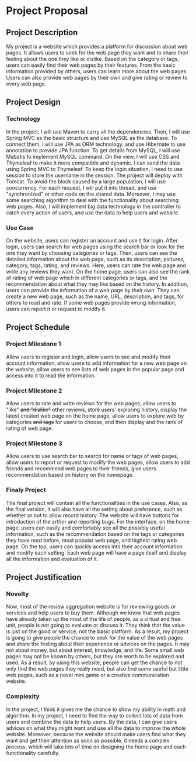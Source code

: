 # Project Proposal

## Project Description
My project is a website which provides a platform for discussion about web pages. It allows users to seek for the web page they want and to share their feeling about the one they like or dislike. Based on the category or tags, users can easily find their web pages by their features. From the basic information provided by others, users can learn more about the web pages. Users can also provide web pages by their own and give rating or review to every web page. 

## Project Design

### Technology
In the project, I will use Maven to carry all the dependencies. Then, I will use Spring MVC as the basic structure and use MySQL as the database. To connect them, I will use JPA as ORM technology, and use Hibernate to use annotation to provide JPA function. To get details from MySQL, I will use Mabatis to implement MySQL command. On the view, I will use CSS and Thymeleaf to make it more compatible and dynamic. I can send the data using Spring MVC to Thymeleaf. To keep the login situation, I need to use session to store the username in the session. The project will deploy with Tomcat. To avoid the block caused by a large population, I will use concurrency. For each request, I will put it into thread, and use "synchronized" or other code on the shared data. Moreover, I may use some searching algorithm to deal with the functionality about searching web pages. Also, I will implement big data technology in the controller to catch every action of users, and use the data to help users and website.

### Use Case
On the website, users can register an account and use it for login. After login, users can search for web pages using the search bar or look for the one they want by choosing categories or tags. Then, users can see the detailed information about the web page, such as its description, pictures, category, tags, rating, and reviews. Here, users can rate the web page and write any reviews they want. On the home page, users can also see the rank of rating of web page which in different categories or tags, and the recommendation about what they may like based on the history. In addition, users can provide the information of a web page by their own. They can create a new web page, such as the name, URL, description, and tags, for others to read and rate. If some web pages provide wrong information, users can report it or request to modify it.

## Project Schedule

### Project Milestone 1
Allow users to register and login, allow users to see and modify their account information, allow users to add information for a new web page on the website, allow users to see lists of web pages in the popular page and access into it to read the information.

### Project Milestone 2
Allow users to rate and write reviews for the web pages, allow users to "like" <del>and "dislike"</del> other reviews, store users' exploring history, display the latest created web page on the home page, allow users to explore web by categories <del>and tags</del> for users to choose, and then display and the rank of rating of web page.

### Project Milestone 3
Allow users to use search bar to search for name or tags of web pages, allow users to report or request to modify the web pages, allow users to add friends and recommend web pages to their friends, give users recommendation based on history on the homepage.

### Finaly Project
The final project will contain all the functionalities in the use cases. Also, as the final version, it will also have all the setting about preference, such as whether or not to allow record history. The website will have buttons for introduction of the arthor and reporting bugs. For the interface, on the home page, users can easily and comfortably see all the possibly useful information, such as the recommendation based on the tags or categories they have read before, most popular web page, and highest rating web page. On the top, users can quickly access into their account information and modify each setting. Each web page will have a page itself and display all the information and evaluation of it.

## Project Justification

### Novelty
Now, most of the review aggregation website is for reviewing goods or services and help users to buy them. Although we know that web pages have already taken up the most of the life of people, as a virtual and free unit, people is not going to evaluate or discuss it. They think that the value is just on the good or service, not the basic platform. As a result, my project is going to give people the chance to seek for the value of the web pages and share the feeling about their experience or advices on the pages. It may not about money, but about interest, knowledge, and life. Some small web pages may not be known by others, but they are worth to be explored and used. As a result, by using this website, people can get the chance to not only find the web pages they really need, but also find some useful but little web pages, such as a novel mini game or a creative communication website.

### Complexity
In the project, I think it gives me the chance to show my ability in math and algorithm. In my project, I need to find the way to collect lots of data from users and combine the data to help users. By the data, I can give users advices on what they might want and use all the data to improve the whole website. Moreover, because the website should make users find what they want and get their attention as soon as possible, it needs a complex process, which will take lots of time on designing the home page and each functionality carefully.
